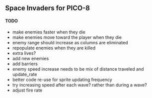 ## Space Invaders for PICO-8

#### TODO
- make enemies faster when they die
- make enemies move toward the player when they die
- enemy range should increase as columns are eliminated
- repopulate enemies when they are killed
- extra lives?
- add new enemies
- add barriers
- enemy speed increase needs to be mix of distance traveled
  and update_rate
- better code re-use for sprite updating frequency
- try increasing speed after each wave? rather than during a wave?
- adjust fire rate
